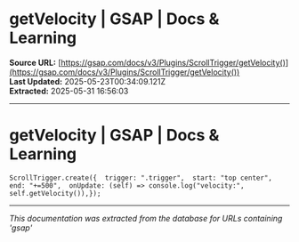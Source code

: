 # getVelocity | GSAP | Docs & Learning

**Source URL:** [https://gsap.com/docs/v3/Plugins/ScrollTrigger/getVelocity()](https://gsap.com/docs/v3/Plugins/ScrollTrigger/getVelocity())  
**Last Updated:** 2025-05-23T00:34:09.121Z  
**Extracted:** 2025-05-31 16:56:03

---

# getVelocity | GSAP | Docs & Learning

```
ScrollTrigger.create({  trigger: ".trigger",  start: "top center",  end: "+=500",  onUpdate: (self) => console.log("velocity:", self.getVelocity()),});
```

---

*This documentation was extracted from the database for URLs containing 'gsap'*
